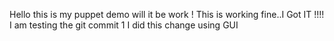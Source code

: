 Hello this is my puppet demo 
will it be work !
This is working fine..I Got IT !!!!
I am testing the git commit 1
I did this change using GUI

